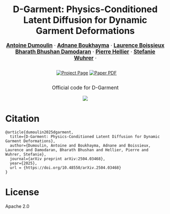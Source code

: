 <div align="center">
  <h1>D-Garment: Physics-Conditioned Latent Diffusion for Dynamic Garment Deformations</h1>

  <p style="font-size:1.2em">
    <a href="https://dumoulin.me/"><strong>Antoine Dumoulin</strong></a> ·
    <a href="https://boukhayma.github.io/"><strong>Adnane Boukhayma</strong></a> ·
    <a href="https://www.inrialpes.fr/sed/people/boissieux/"><strong>Laurence Boissieux</strong></a><br>
    <a href="https://sites.google.com/view/bharath-bhushan"><strong>Bharath Bhushan Damodaran</strong></a> ·
    <a href="https://people.irisa.fr/Pierre.Hellier/"><strong>Pierre Hellier</strong></a> ·
    <a href="https://swuhrer.gitlabpages.inria.fr/website/"><strong>Stefanie Wuhrer</strong></a> ·
  </p>

  <p align="center" style="margin: 2em auto;">
    <a href='https://dumoulin.gitlabpages.inria.fr/dgarment/' style='padding-left: 0.5rem;'><img src='https://img.shields.io/badge/Project' alt='Project Page'></a>
    <a href='https://arxiv.org/abs/2504.03468'><img src='https://img.shields.io/badge/arXiv-Paper_PDF-red?style=flat&logo=arXiv&logoColor=green' alt='Paper PDF'></a>
  </p>

  <p align="center" style="font-size:16px">Official code for D-Garment</p>
  <p align="center">
    <img src="media/teaser.png" />
  </p>
</div>

# Citation
```
@article{dumoulin2025dgarment,
  title={D-Garment: Physics-Conditioned Latent Diffusion for Dynamic Garment Deformations},
  author={Dumoulin, Antoine and Boukhayma, Adnane and Boissieux, Laurence and Damodaran, Bharath Bhushan and Hellier, Pierre and Wuhrer, Stefanie},
  journal={arXiv preprint arXiv:2504.03468},
  year={2025},
  url = {https://doi.org/10.48550/arXiv.2504.03468}
}
```

# License
Apache 2.0

